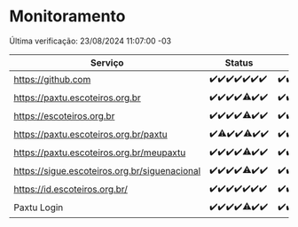 # Monitoramento

Última verificação: 23/08/2024 11:07:00 -03

|Serviço|Status|Últimas 24h|
|---|---|---|
|https://github.com|<span title="2024-08-16: OK=24">✔️</span><span title="2024-08-17: OK=24">✔️</span><span title="2024-08-18: OK=23">✔️</span><span title="2024-08-19: OK=23">✔️</span><span title="2024-08-20: OK=24">✔️</span><span title="2024-08-21: OK=24">✔️</span><span title="2024-08-22: OK=14">✔️</span>|<span title="22/08/2024 12:09:00 -03 : 200">✔️</span><span title="22/08/2024 13:08:00 -03 : 200">✔️</span><span title="22/08/2024 14:06:00 -03 : 200">✔️</span><span title="22/08/2024 15:09:00 -03 : 200">✔️</span><span title="22/08/2024 16:06:00 -03 : 200">✔️</span><span title="22/08/2024 17:08:00 -03 : 200">✔️</span><span title="22/08/2024 18:08:00 -03 : 200">✔️</span><span title="22/08/2024 19:08:00 -03 : 200">✔️</span><span title="22/08/2024 20:07:00 -03 : 200">✔️</span><span title="22/08/2024 21:35:00 -03 : 200">✔️</span><span title="22/08/2024 22:59:00 -03 : 200">✔️</span><span title="22/08/2024 23:35:00 -03 : 200">✔️</span><span title="23/08/2024 00:08:00 -03 : 200">✔️</span><span title="23/08/2024 01:09:00 -03 : 200">✔️</span><span title="23/08/2024 02:08:00 -03 : 200">✔️</span><span title="23/08/2024 03:10:00 -03 : 200">✔️</span><span title="23/08/2024 04:08:00 -03 : 200">✔️</span><span title="23/08/2024 05:11:00 -03 : 200">✔️</span><span title="23/08/2024 06:07:00 -03 : 200">✔️</span><span title="23/08/2024 07:08:00 -03 : 200">✔️</span><span title="23/08/2024 08:05:00 -03 : 200">✔️</span><span title="23/08/2024 09:13:00 -03 : 200">✔️</span><span title="23/08/2024 10:12:00 -03 : 200">✔️</span><span title="23/08/2024 11:07:00 -03 : 200">✔️</span>|
|https://paxtu.escoteiros.org.br|<span title="2024-08-16: OK=24">✔️</span><span title="2024-08-17: OK=24">✔️</span><span title="2024-08-18: OK=23">✔️</span><span title="2024-08-19: OK=23">✔️</span><span title="2024-08-20: OK=23, Falhas=1">⚠️</span><span title="2024-08-21: OK=24">✔️</span><span title="2024-08-22: OK=14">✔️</span>|<span title="22/08/2024 12:09:00 -03 : 200">✔️</span><span title="22/08/2024 13:08:00 -03 : 200">✔️</span><span title="22/08/2024 14:06:00 -03 : 200">✔️</span><span title="22/08/2024 15:09:00 -03 : 200">✔️</span><span title="22/08/2024 16:06:00 -03 : 200">✔️</span><span title="22/08/2024 17:08:00 -03 : 200">✔️</span><span title="22/08/2024 18:08:00 -03 : 200">✔️</span><span title="22/08/2024 19:08:00 -03 : 200">✔️</span><span title="22/08/2024 20:07:00 -03 : 200">✔️</span><span title="22/08/2024 21:35:00 -03 : 200">✔️</span><span title="22/08/2024 22:59:00 -03 : 200">✔️</span><span title="22/08/2024 23:35:00 -03 : 200">✔️</span><span title="23/08/2024 00:08:00 -03 : 200">✔️</span><span title="23/08/2024 01:09:00 -03 : 200">✔️</span><span title="23/08/2024 02:08:00 -03 : 200">✔️</span><span title="23/08/2024 03:10:00 -03 : 200">✔️</span><span title="23/08/2024 04:08:00 -03 : 200">✔️</span><span title="23/08/2024 05:11:00 -03 : 200">✔️</span><span title="23/08/2024 06:07:00 -03 : 200">✔️</span><span title="23/08/2024 07:08:00 -03 : 200">✔️</span><span title="23/08/2024 08:05:00 -03 : 200">✔️</span><span title="23/08/2024 09:13:00 -03 : 200">✔️</span><span title="23/08/2024 10:12:00 -03 : 200">✔️</span><span title="23/08/2024 11:07:00 -03 : 200">✔️</span>|
|https://escoteiros.org.br|<span title="2024-08-16: OK=24">✔️</span><span title="2024-08-17: OK=24">✔️</span><span title="2024-08-18: OK=23">✔️</span><span title="2024-08-19: OK=23">✔️</span><span title="2024-08-20: OK=23, Falhas=1">⚠️</span><span title="2024-08-21: OK=24">✔️</span><span title="2024-08-22: OK=14">✔️</span>|<span title="22/08/2024 12:09:00 -03 : 200">✔️</span><span title="22/08/2024 13:08:00 -03 : 200">✔️</span><span title="22/08/2024 14:06:00 -03 : 200">✔️</span><span title="22/08/2024 15:09:00 -03 : 200">✔️</span><span title="22/08/2024 16:06:00 -03 : 200">✔️</span><span title="22/08/2024 17:08:00 -03 : 200">✔️</span><span title="22/08/2024 18:08:00 -03 : 200">✔️</span><span title="22/08/2024 19:08:00 -03 : 200">✔️</span><span title="22/08/2024 20:07:00 -03 : 200">✔️</span><span title="22/08/2024 21:35:00 -03 : 200">✔️</span><span title="22/08/2024 22:59:00 -03 : 200">✔️</span><span title="22/08/2024 23:35:00 -03 : 200">✔️</span><span title="23/08/2024 00:08:00 -03 : 200">✔️</span><span title="23/08/2024 01:10:00 -03 : 200">✔️</span><span title="23/08/2024 02:08:00 -03 : 200">✔️</span><span title="23/08/2024 03:10:00 -03 : 200">✔️</span><span title="23/08/2024 04:08:00 -03 : 200">✔️</span><span title="23/08/2024 05:11:00 -03 : 200">✔️</span><span title="23/08/2024 06:07:00 -03 : 200">✔️</span><span title="23/08/2024 07:08:00 -03 : 200">✔️</span><span title="23/08/2024 08:05:00 -03 : 200">✔️</span><span title="23/08/2024 09:13:00 -03 : 200">✔️</span><span title="23/08/2024 10:12:00 -03 : 200">✔️</span><span title="23/08/2024 11:07:00 -03 : 200">✔️</span>|
|https://paxtu.escoteiros.org.br/paxtu|<span title="2024-08-16: OK=24">✔️</span><span title="2024-08-17: OK=23, Falhas=1">⚠️</span><span title="2024-08-18: OK=23">✔️</span><span title="2024-08-19: OK=23">✔️</span><span title="2024-08-20: OK=23, Falhas=1">⚠️</span><span title="2024-08-21: OK=24">✔️</span><span title="2024-08-22: OK=14">✔️</span>|<span title="22/08/2024 12:09:00 -03 : 200">✔️</span><span title="22/08/2024 13:08:00 -03 : 200">✔️</span><span title="22/08/2024 14:06:00 -03 : 200">✔️</span><span title="22/08/2024 15:09:00 -03 : 200">✔️</span><span title="22/08/2024 16:06:00 -03 : 200">✔️</span><span title="22/08/2024 17:08:00 -03 : 200">✔️</span><span title="22/08/2024 18:08:00 -03 : 200">✔️</span><span title="22/08/2024 19:08:00 -03 : 200">✔️</span><span title="22/08/2024 20:07:00 -03 : 200">✔️</span><span title="22/08/2024 21:35:00 -03 : 200">✔️</span><span title="22/08/2024 22:59:00 -03 : 200">✔️</span><span title="22/08/2024 23:35:00 -03 : 200">✔️</span><span title="23/08/2024 00:08:00 -03 : 200">✔️</span><span title="23/08/2024 01:10:00 -03 : 200">✔️</span><span title="23/08/2024 02:08:00 -03 : 200">✔️</span><span title="23/08/2024 03:10:00 -03 : 200">✔️</span><span title="23/08/2024 04:08:00 -03 : 200">✔️</span><span title="23/08/2024 05:11:00 -03 : 200">✔️</span><span title="23/08/2024 06:07:00 -03 : 200">✔️</span><span title="23/08/2024 07:08:00 -03 : 200">✔️</span><span title="23/08/2024 08:05:00 -03 : 200">✔️</span><span title="23/08/2024 09:13:00 -03 : 200">✔️</span><span title="23/08/2024 10:12:00 -03 : 200">✔️</span><span title="23/08/2024 11:07:00 -03 : 200">✔️</span>|
|https://paxtu.escoteiros.org.br/meupaxtu|<span title="2024-08-16: OK=24">✔️</span><span title="2024-08-17: OK=24">✔️</span><span title="2024-08-18: OK=23">✔️</span><span title="2024-08-19: OK=23">✔️</span><span title="2024-08-20: OK=23, Falhas=1">⚠️</span><span title="2024-08-21: OK=24">✔️</span><span title="2024-08-22: OK=14">✔️</span>|<span title="22/08/2024 12:09:00 -03 : 200">✔️</span><span title="22/08/2024 13:08:00 -03 : 200">✔️</span><span title="22/08/2024 14:06:00 -03 : 200">✔️</span><span title="22/08/2024 15:09:00 -03 : 502">❌</span><span title="22/08/2024 16:06:00 -03 : 200">✔️</span><span title="22/08/2024 17:08:00 -03 : 200">✔️</span><span title="22/08/2024 18:08:00 -03 : 200">✔️</span><span title="22/08/2024 19:08:00 -03 : 200">✔️</span><span title="22/08/2024 20:07:00 -03 : 200">✔️</span><span title="22/08/2024 21:35:00 -03 : 200">✔️</span><span title="22/08/2024 22:59:00 -03 : 200">✔️</span><span title="22/08/2024 23:35:00 -03 : 200">✔️</span><span title="23/08/2024 00:08:00 -03 : 200">✔️</span><span title="23/08/2024 01:10:00 -03 : 200">✔️</span><span title="23/08/2024 02:08:00 -03 : 200">✔️</span><span title="23/08/2024 03:10:00 -03 : 200">✔️</span><span title="23/08/2024 04:08:00 -03 : 200">✔️</span><span title="23/08/2024 05:11:00 -03 : 200">✔️</span><span title="23/08/2024 06:07:00 -03 : 200">✔️</span><span title="23/08/2024 07:08:00 -03 : 200">✔️</span><span title="23/08/2024 08:05:00 -03 : 200">✔️</span><span title="23/08/2024 09:13:00 -03 : 200">✔️</span><span title="23/08/2024 10:12:00 -03 : 200">✔️</span><span title="23/08/2024 11:07:00 -03 : 200">✔️</span>|
|https://sigue.escoteiros.org.br/siguenacional|<span title="2024-08-16: OK=24">✔️</span><span title="2024-08-17: OK=24">✔️</span><span title="2024-08-18: OK=23">✔️</span><span title="2024-08-19: OK=23">✔️</span><span title="2024-08-20: OK=23, Falhas=1">⚠️</span><span title="2024-08-21: OK=24">✔️</span><span title="2024-08-22: OK=14">✔️</span>|<span title="22/08/2024 12:09:00 -03 : 200">✔️</span><span title="22/08/2024 13:08:00 -03 : 200">✔️</span><span title="22/08/2024 14:06:00 -03 : 200">✔️</span><span title="22/08/2024 15:09:00 -03 : 200">✔️</span><span title="22/08/2024 16:06:00 -03 : 200">✔️</span><span title="22/08/2024 17:08:00 -03 : 200">✔️</span><span title="22/08/2024 18:08:00 -03 : 200">✔️</span><span title="22/08/2024 19:08:00 -03 : 200">✔️</span><span title="22/08/2024 20:07:00 -03 : 200">✔️</span><span title="22/08/2024 21:35:00 -03 : 200">✔️</span><span title="22/08/2024 22:59:00 -03 : 200">✔️</span><span title="22/08/2024 23:35:00 -03 : 200">✔️</span><span title="23/08/2024 00:08:00 -03 : 200">✔️</span><span title="23/08/2024 01:10:00 -03 : 200">✔️</span><span title="23/08/2024 02:08:00 -03 : 200">✔️</span><span title="23/08/2024 03:10:00 -03 : 200">✔️</span><span title="23/08/2024 04:08:00 -03 : 200">✔️</span><span title="23/08/2024 05:11:00 -03 : 200">✔️</span><span title="23/08/2024 06:07:00 -03 : 200">✔️</span><span title="23/08/2024 07:08:00 -03 : 200">✔️</span><span title="23/08/2024 08:05:00 -03 : 200">✔️</span><span title="23/08/2024 09:13:00 -03 : 200">✔️</span><span title="23/08/2024 10:12:00 -03 : 200">✔️</span><span title="23/08/2024 11:07:00 -03 : 200">✔️</span>|
|https://id.escoteiros.org.br/|<span title="2024-08-16: OK=24">✔️</span><span title="2024-08-17: OK=24">✔️</span><span title="2024-08-18: OK=23">✔️</span><span title="2024-08-19: OK=23">✔️</span><span title="2024-08-20: OK=24">✔️</span><span title="2024-08-21: OK=24">✔️</span><span title="2024-08-22: OK=14">✔️</span>|<span title="22/08/2024 12:09:00 -03 : 200">✔️</span><span title="22/08/2024 13:08:00 -03 : 200">✔️</span><span title="22/08/2024 14:06:00 -03 : 200">✔️</span><span title="22/08/2024 15:09:00 -03 : 200">✔️</span><span title="22/08/2024 16:06:00 -03 : 200">✔️</span><span title="22/08/2024 17:08:00 -03 : 200">✔️</span><span title="22/08/2024 18:08:00 -03 : 200">✔️</span><span title="22/08/2024 19:08:00 -03 : 200">✔️</span><span title="22/08/2024 20:07:00 -03 : 200">✔️</span><span title="22/08/2024 21:35:00 -03 : 200">✔️</span><span title="22/08/2024 22:59:00 -03 : 200">✔️</span><span title="22/08/2024 23:35:00 -03 : 200">✔️</span><span title="23/08/2024 00:08:00 -03 : 200">✔️</span><span title="23/08/2024 01:10:00 -03 : 200">✔️</span><span title="23/08/2024 02:08:00 -03 : 200">✔️</span><span title="23/08/2024 03:10:00 -03 : 200">✔️</span><span title="23/08/2024 04:08:00 -03 : 200">✔️</span><span title="23/08/2024 05:11:00 -03 : 200">✔️</span><span title="23/08/2024 06:07:00 -03 : 200">✔️</span><span title="23/08/2024 07:08:00 -03 : 200">✔️</span><span title="23/08/2024 08:05:00 -03 : 200">✔️</span><span title="23/08/2024 09:13:00 -03 : 200">✔️</span><span title="23/08/2024 10:12:00 -03 : 200">✔️</span><span title="23/08/2024 11:07:00 -03 : 200">✔️</span>|
|Paxtu Login|<span title="2024-08-16: OK=24">✔️</span><span title="2024-08-17: OK=24">✔️</span><span title="2024-08-18: OK=23">✔️</span><span title="2024-08-19: OK=23">✔️</span><span title="2024-08-20: OK=23, Falhas=1">⚠️</span><span title="2024-08-21: OK=24">✔️</span><span title="2024-08-22: OK=14">✔️</span>|<span title="22/08/2024 12:09:00 -03 : 200">✔️</span><span title="22/08/2024 13:08:00 -03 : 200">✔️</span><span title="22/08/2024 14:06:00 -03 : 200">✔️</span><span title="22/08/2024 15:09:00 -03 : 200">✔️</span><span title="22/08/2024 16:06:00 -03 : 200">✔️</span><span title="22/08/2024 17:08:00 -03 : 200">✔️</span><span title="22/08/2024 18:08:00 -03 : 200">✔️</span><span title="22/08/2024 19:08:00 -03 : 200">✔️</span><span title="22/08/2024 20:07:00 -03 : 200">✔️</span><span title="22/08/2024 21:35:00 -03 : 200">✔️</span><span title="22/08/2024 22:59:00 -03 : 200">✔️</span><span title="22/08/2024 23:35:00 -03 : 200">✔️</span><span title="23/08/2024 00:08:00 -03 : 200">✔️</span><span title="23/08/2024 01:10:00 -03 : 200">✔️</span><span title="23/08/2024 02:08:00 -03 : 200">✔️</span><span title="23/08/2024 03:10:00 -03 : 200">✔️</span><span title="23/08/2024 04:08:00 -03 : 200">✔️</span><span title="23/08/2024 05:11:00 -03 : 200">✔️</span><span title="23/08/2024 06:07:00 -03 : 200">✔️</span><span title="23/08/2024 07:08:00 -03 : 200">✔️</span><span title="23/08/2024 08:05:00 -03 : 200">✔️</span><span title="23/08/2024 09:13:00 -03 : 200">✔️</span><span title="23/08/2024 10:12:00 -03 : 200">✔️</span><span title="23/08/2024 11:07:00 -03 : 200">✔️</span>|
